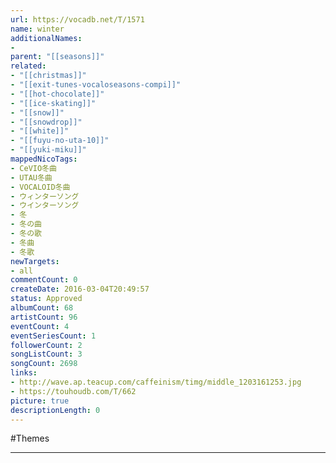 ```yaml
---
url: https://vocadb.net/T/1571
name: winter
additionalNames: 
- 
parent: "[[seasons]]"
related:
- "[[christmas]]"
- "[[exit-tunes-vocaloseasons-compi]]"
- "[[hot-chocolate]]"
- "[[ice-skating]]"
- "[[snow]]"
- "[[snowdrop]]"
- "[[white]]"
- "[[fuyu-no-uta-10]]"
- "[[yuki-miku]]"
mappedNicoTags:
- CeVIO冬曲
- UTAU冬曲
- VOCALOID冬曲
- ウィンターソング
- ウインターソング
- 冬
- 冬の曲
- 冬の歌
- 冬曲
- 冬歌
newTargets:
- all
commentCount: 0
createDate: 2016-03-04T20:49:57
status: Approved
albumCount: 68
artistCount: 96
eventCount: 4
eventSeriesCount: 1
followerCount: 2
songListCount: 3
songCount: 2698
links: 
- http://wave.ap.teacup.com/caffeinism/timg/middle_1203161253.jpg
- https://touhoudb.com/T/662
picture: true
descriptionLength: 0
---
```


#Themes



---

